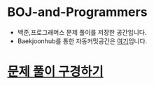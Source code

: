 # BOJ-and-Programmers

- 백준,프로그래머스 문제 풀이를 저장한 공간입니다.
- Baekjoonhub를 통한 자동커밋공간은 [여기]()입니다.

# [문제 풀이 구경하기](https://lee-jisang.github.io/category/#/BaekJoon)
